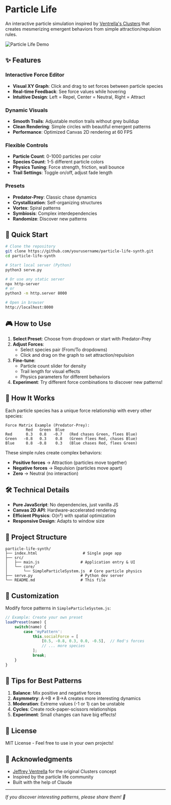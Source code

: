 # Particle Life

An interactive particle simulation inspired by [Ventrella's Clusters](https://github.com/Ventrella/Clusters) that creates mesmerizing emergent behaviors from simple attraction/repulsion rules.

![Particle Life Demo](https://github.com/yourusername/particle-life-synth/assets/demo.gif)

## ✨ Features

### Interactive Force Editor
- **Visual XY Graph**: Click and drag to set forces between particle species
- **Real-time Feedback**: See force values while hovering
- **Intuitive Design**: Left = Repel, Center = Neutral, Right = Attract

### Dynamic Visuals
- **Smooth Trails**: Adjustable motion trails without grey buildup
- **Clean Rendering**: Simple circles with beautiful emergent patterns
- **Performance**: Optimized Canvas 2D rendering at 60 FPS

### Flexible Controls
- **Particle Count**: 0-1000 particles per color
- **Species Count**: 1-5 different particle colors
- **Physics Tuning**: Force strength, friction, wall bounce
- **Trail Settings**: Toggle on/off, adjust fade length

### Presets
- **Predator-Prey**: Classic chase dynamics
- **Crystallization**: Self-organizing structures
- **Vortex**: Spiral patterns
- **Symbiosis**: Complex interdependencies
- **Randomize**: Discover new patterns

## 🚀 Quick Start

```bash
# Clone the repository
git clone https://github.com/yourusername/particle-life-synth.git
cd particle-life-synth

# Start local server (Python)
python3 serve.py

# Or use any static server
npx http-server
# or
python3 -m http.server 8000

# Open in browser
http://localhost:8000
```

## 🎮 How to Use

1. **Select Preset**: Choose from dropdown or start with Predator-Prey
2. **Adjust Forces**: 
   - Select species pair (From/To dropdowns)
   - Click and drag on the graph to set attraction/repulsion
3. **Fine-tune**:
   - Particle count slider for density
   - Trail length for visual effects
   - Physics parameters for different behaviors
4. **Experiment**: Try different force combinations to discover new patterns!

## 🔬 How It Works

Each particle species has a unique force relationship with every other species:

```
Force Matrix Example (Predator-Prey):
         Red   Green  Blue
Red      0.3   0.8   -0.7   (Red chases Green, flees Blue)
Green   -0.8   0.3    0.8   (Green flees Red, chases Blue)  
Blue     0.8  -0.8    0.3   (Blue chases Red, flees Green)
```

These simple rules create complex behaviors:
- **Positive forces** → Attraction (particles move together)
- **Negative forces** → Repulsion (particles move apart)
- **Zero** → Neutral (no interaction)

## 🛠️ Technical Details

- **Pure JavaScript**: No dependencies, just vanilla JS
- **Canvas 2D API**: Hardware-accelerated rendering
- **Efficient Physics**: O(n²) with spatial optimization
- **Responsive Design**: Adapts to window size

## 📁 Project Structure

```
particle-life-synth/
├── index.html                    # Single page app
├── src/
│   ├── main.js                  # Application entry & UI
│   └── core/
│       └── SimpleParticleSystem.js  # Core particle physics
├── serve.py                     # Python dev server
└── README.md                    # This file
```

## 🎨 Customization

Modify force patterns in `SimpleParticleSystem.js`:

```javascript
// Example: Create your own preset
loadPreset(name) {
    switch(name) {
        case 'myPattern':
            this.socialForce = [
                [0.5, -0.8, 0.3, 0.0, -0.5],  // Red's forces
                // ... more species
            ];
            break;
    }
}
```

## 🌟 Tips for Best Patterns

1. **Balance**: Mix positive and negative forces
2. **Asymmetry**: A→B ≠ B→A creates more interesting dynamics
3. **Moderation**: Extreme values (-1 or 1) can be unstable
4. **Cycles**: Create rock-paper-scissors relationships
5. **Experiment**: Small changes can have big effects!

## 📝 License

MIT License - Feel free to use in your own projects!

## 🙏 Acknowledgments

- [Jeffrey Ventrella](https://ventrella.com/) for the original Clusters concept
- Inspired by the particle life community
- Built with the help of Claude

---

*If you discover interesting patterns, please share them! 🎉*